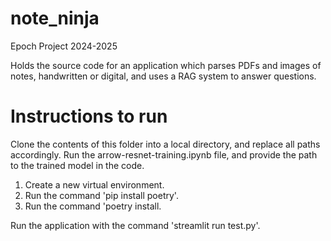 # note_ninja
Epoch Project 2024-2025

Holds the source code for an application which parses PDFs and images of notes, handwritten or digital, and uses a RAG system to answer questions.

# Instructions to run

Clone the contents of this folder into a local directory, and replace all paths accordingly.
Run the arrow-resnet-training.ipynb file, and provide the path to the trained model in the code.


1. Create a new virtual environment.
2. Run the command 'pip install poetry'.
3. Run the command 'poetry install.

Run the application with the command 'streamlit run test.py'.
